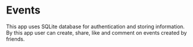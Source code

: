 # Events
This app uses SQLite database for authentication and storing information. By this app user can create, share, like and comment on events created by friends.
